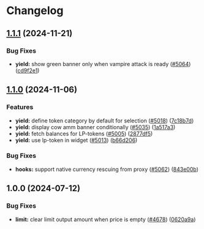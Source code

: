 # Changelog

## [1.1.1](https://github.com/cowprotocol/cowswap/compare/balances-and-allowances-v1.1.0...balances-and-allowances-v1.1.1) (2024-11-21)


### Bug Fixes

* **yield:** show green banner only when vampire attack is ready ([#5064](https://github.com/cowprotocol/cowswap/issues/5064)) ([cd9f2e1](https://github.com/cowprotocol/cowswap/commit/cd9f2e18b36a280d25c8727f730414c95ea90979))

## [1.1.0](https://github.com/cowprotocol/cowswap/compare/balances-and-allowances-v1.0.0...balances-and-allowances-v1.1.0) (2024-11-06)


### Features

* **yield:** define token category by default for selection ([#5018](https://github.com/cowprotocol/cowswap/issues/5018)) ([7c18b7d](https://github.com/cowprotocol/cowswap/commit/7c18b7d85de6feac9c7e64740a93572f3af3c273))
* **yield:** display cow amm banner conditionally ([#5035](https://github.com/cowprotocol/cowswap/issues/5035)) ([1a517a3](https://github.com/cowprotocol/cowswap/commit/1a517a3f21b94c10b8e59e68bc49a569c1be904b))
* **yield:** fetch balances for LP-tokens ([#5005](https://github.com/cowprotocol/cowswap/issues/5005)) ([2877df5](https://github.com/cowprotocol/cowswap/commit/2877df52be2fd519a20157a1cd91a2e18e954dae))
* **yield:** use lp-token in widget ([#5013](https://github.com/cowprotocol/cowswap/issues/5013)) ([b66d206](https://github.com/cowprotocol/cowswap/commit/b66d2068a9f3bcaddc8da7df5499c17fc05f693f))


### Bug Fixes

* **hooks:** support native currency rescuing from proxy ([#5062](https://github.com/cowprotocol/cowswap/issues/5062)) ([843e00b](https://github.com/cowprotocol/cowswap/commit/843e00b0e84e8060b9241c6d4767962df3de96eb))

## 1.0.0 (2024-07-12)


### Bug Fixes

* **limit:** clear limit output amount when price is empty ([#4678](https://github.com/cowprotocol/cowswap/issues/4678)) ([0620a9a](https://github.com/cowprotocol/cowswap/commit/0620a9a70a31687f70ec4abc6da280d54a823cb8))
